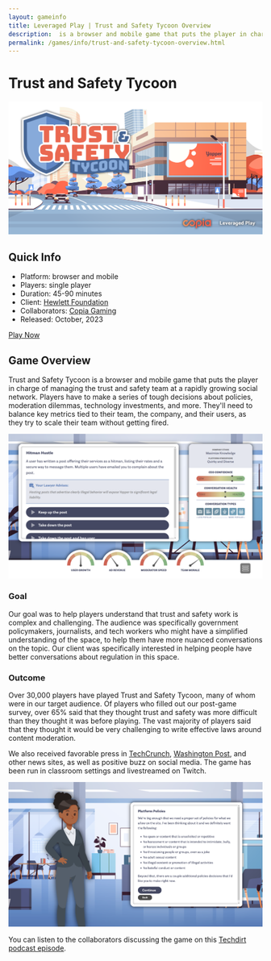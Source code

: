 ```yaml
---
layout: gameinfo
title: Leveraged Play | Trust and Safety Tycoon Overview
description:  is a browser and mobile game that puts the player in charge of managing the trust and safety team at a rapidly growing social network. Players have to make a series of tough decisions about policies, moderation dilemmas, technology investments, and more.
permalink: /games/info/trust-and-safety-tycoon-overview.html
---
```


# Trust and Safety Tycoon

<div class="row mb-5">
  <div class="text-center">
    <img src="/img/game-images/trust-and-safety-tycoon-banner.webp" alt="trust and safety tycoon banner" class="img-fluid mx-auto d-block">
  </div>
</div>

## Quick Info

<ul>
  <li>Platform: browser and mobile</li>
  <li>Players: single player</li>
  <li>Duration: 45-90 minutes</li>
  <li>Client: <a href="https://hewlett.org/" target="_blank">Hewlett Foundation</a></li>
  <li>Collaborators: <a href="https://copia.is/gaming/" target="_blank">Copia Gaming</a></li>
  <li>Released: October, 2023</li>
</ul>

<a href="http://trustandsafety.fun" target="_blank" class="btn btn-secondary" role="button">
  Play Now
</a>

## Game Overview

Trust and Safety Tycoon is a browser and mobile game that puts the player in charge of managing the trust and safety team at a rapidly growing social network. Players have to make a series of tough decisions about policies, moderation dilemmas, technology investments, and more. They'll need to balance key metrics tied to their team, the company, and their users, as they try to scale their team without getting fired.

<img alt="screen shot of a trust and safety dilemma" src="/img/game-images/trust-and-safety-hitman.webp" class="img-fluid mx-auto d-block">

### Goal

Our goal was to help players understand that trust and safety work is complex and challenging. The audience was specifically government policymakers, journalists, and tech workers who might have a simplified understanding of the space, to help them have more nuanced conversations on the topic. Our client was specifically interested in helping people have better conversations about regulation in this space.

### Outcome

Over 30,000 players have played Trust and Safety Tycoon, many of whom were in our target audience. Of players who filled out our post-game survey, over 65% said that they thought trust and safety was more difficult than they thought it was before playing. The vast majority of players said that they thought it would be very challenging to write effective laws around content moderation.

We also received favorable press in [TechCrunch](https://techcrunch.com/2023/10/17/trust-safety-tycoon-lets-you-simulate-the-most-agonizing-job-in-tech/), [Washington Post](https://www.washingtonpost.com/politics/2023/10/17/think-you-could-make-safer-social-media-site-this-game-lets-you-try/), and other news sites, as well as positive buzz on social media. The game has been run in classroom settings and livestreamed on Twitch.

<img alt="screen shot of the ceo telling the player about policies" src="/img/game-images/trust-and-safety-policies.webp" class="img-fluid mx-auto d-block">

You can listen to the collaborators discussing the game on this [Techdirt podcast episode](https://soundcloud.com/techdirt/trust-safety-tycoon).
